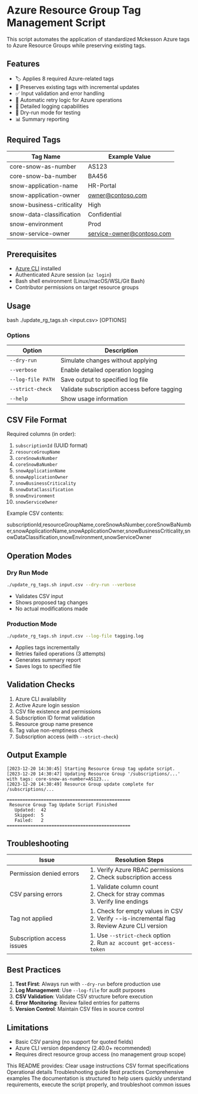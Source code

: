 # Azure Resource Group Tag Management Script

This script automates the application of standardized Mckesson Azure tags to Azure Resource Groups while preserving existing tags.

## Features

- 🏷️ Applies 8 required Azure-related tags
- 🔄 Preserves existing tags with incremental updates
- ✅ Input validation and error handling
- 🔄 Automatic retry logic for Azure operations
- 📝 Detailed logging capabilities
- 🧪 Dry-run mode for testing
- 📊 Summary reporting

## Required Tags

| Tag Name                     | Example Value         |
|------------------------------|-----------------------|
| core-snow-as-number          | AS123                 |
| core-snow-ba-number          | BA456                 |
| snow-application-name        | HR-Portal             |
| snow-application-owner       | owner@contoso.com     |
| snow-business-criticality    | High                  |
| snow-data-classification     | Confidential          |
| snow-environment             | Prod                  |
| snow-service-owner           | service-owner@contoso.com |

## Prerequisites

- [Azure CLI](https://docs.microsoft.com/en-us/cli/azure/install-azure-cli) installed
- Authenticated Azure session (`az login`)
- Bash shell environment (Linux/macOS/WSL/Git Bash)
- Contributor permissions on target resource groups

## Usage

bash
./update_rg_tags.sh <input.csv> [OPTIONS]

### Options

| Option            | Description                                  |
|-------------------|----------------------------------------------|
| `--dry-run`       | Simulate changes without applying            |
| `--verbose`       | Enable detailed operation logging           |
| `--log-file PATH` | Save output to specified log file           |
| `--strict-check`  | Validate subscription access before tagging  |
| `--help`          | Show usage information                       |

## CSV File Format

Required columns (in order):

1. `subscriptionId` (UUID format)
2. `resourceGroupName`
3. `coreSnowAsNumber`
4. `coreSnowBaNumber` 
5. `snowApplicationName`
6. `snowApplicationOwner`
7. `snowBusinessCriticality`
8. `snowDataClassification`
9. `snowEnvironment`
10. `snowServiceOwner`

Example CSV contents:

subscriptionId,resourceGroupName,coreSnowAsNumber,coreSnowBaNumber,snowApplicationName,snowApplicationOwner,snowBusinessCriticality,snowDataClassification,snowEnvironment,snowServiceOwner

## Operation Modes

### Dry Run Mode
```bash
./update_rg_tags.sh input.csv --dry-run --verbose
```
- Validates CSV input
- Shows proposed tag changes
- No actual modifications made

### Production Mode
```bash
./update_rg_tags.sh input.csv --log-file tagging.log
```
- Applies tags incrementally
- Retries failed operations (3 attempts)
- Generates summary report
- Saves logs to specified file

## Validation Checks

1. Azure CLI availability
2. Active Azure login session
3. CSV file existence and permissions
4. Subscription ID format validation
5. Resource group name presence
6. Tag value non-emptiness check
7. Subscription access (with `--strict-check`)

## Output Example

```
[2023-12-20 14:30:45] Starting Resource Group tag update script.
[2023-12-20 14:30:47] Updating Resource Group '/subscriptions/...' with tags: core-snow-as-number=AS123...
[2023-12-20 14:30:49] Resource Group update complete for /subscriptions/...

===============================================
 Resource Group Tag Update Script Finished
   Updated:  42
   Skipped:  5
   Failed:   2
===============================================
```

## Troubleshooting

| Issue                          | Resolution Steps                              |
|--------------------------------|-----------------------------------------------|
| Permission denied errors       | 1. Verify Azure RBAC permissions<br>2. Check subscription access |
| CSV parsing errors             | 1. Validate column count<br>2. Check for stray commas<br>3. Verify line endings |
| Tag not applied                | 1. Check for empty values in CSV<br>2. Verify --is-incremental flag<br>3. Review Azure CLI version |
| Subscription access issues     | 1. Use `--strict-check` option<br>2. Run `az account get-access-token` |

## Best Practices

1. **Test First**: Always run with `--dry-run` before production use
2. **Log Management**: Use `--log-file` for audit purposes
3. **CSV Validation**: Validate CSV structure before execution
4. **Error Monitoring**: Review failed entries for patterns
5. **Version Control**: Maintain CSV files in source control

## Limitations

- Basic CSV parsing (no support for quoted fields)
- Azure CLI version dependency (2.40.0+ recommended)
- Requires direct resource group access (no management group scope)


This README provides:
Clear usage instructions
CSV format specifications
Operational details
Troubleshooting guide
Best practices
Comprehensive examples
The documentation is structured to help users quickly understand requirements, execute the script properly, and troubleshoot common issues
